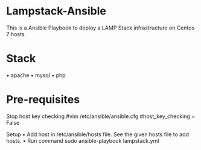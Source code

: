 # Lampstack-Ansible


This is a Ansible Playbook to deploy a LAMP Stack infrastructure on Centos 7 hosts.

# Stack
•	apache
•	mysql
•	php


# Pre-requisites
Stop host key checking
#vim /etc/ansible/ansible.cfg 
#host_key_checking = False

Setup
•	Add host in /etc/ansible/hosts file. See the given hosts file to add hosts.
•	Run command sudo ansible-playbook lampstack.yml
